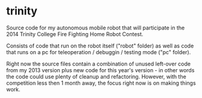 trinity
=======

Source code for my autonomous mobile robot that will participate in the 2014 Trinity College Fire Fighting Home Robot Contest.

Consists of code that run on the robot itself ("robot" folder) as well as code that runs on a pc for teleoperation / debuggin / testing mode ("pc" folder).

Right now the source files contain a combination of unused left-over code from my 2013 version plus new code for this year's version - in other words the code could use plenty of cleanup and refactoring.  However, with the competition less then 1 month away, the focus right now is on making things work.
